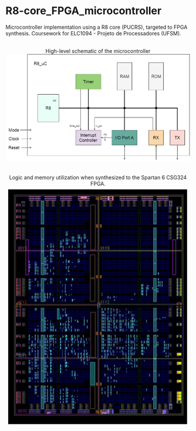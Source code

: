 # R8-core_FPGA_microcontroller

Microcontroller implementation using a R8 core (PUCRS), targeted to FPGA synthesis.
Coursework for ELC1094 - Projeto de Processadores (UFSM).
<br /><br />

<p align="center">
High-level schematic of the microcontroller
<br />
<img src="Documentation/R8_uC.png" width=500>
<br /><br />

<p align="center">
Logic and memory utilization when synthesized to the Spartan 6 CSG324 FPGA.
<br />
<img src="Documentation/FPGA_utilization.PNG" width=500>
<br /><br />
</p>
